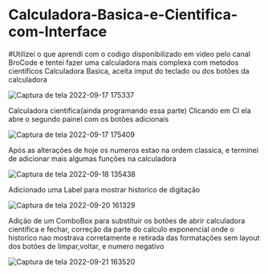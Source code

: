 # Calculadora-Basica-e-Cientifica-com-Interface
#Utilizei o que aprendi com o codigo disponibilizado em video pelo canal BroCode e tentei fazer uma calculadora mais complexa com metodos cientificos
Calculadora Basica, aceita imput do teclado ou dos botões da calculadora

![Captura de tela 2022-09-17 175337](https://user-images.githubusercontent.com/111459606/190877521-15d7c3e0-a89e-4a40-ae52-2098579973d5.png)

Calculadora cientifica(ainda programando essa parte)
Clicando em CI ela abre o segundo painel com os botões adicionais

![Captura de tela 2022-09-17 175409](https://user-images.githubusercontent.com/111459606/190877536-6e172dd6-8a8b-4d9a-9065-0662168d57f6.png)

Após as alterações de hoje  os numeros estao na ordem classica, e terminei de adicionar mais algumas funções na calculadora 


![Captura de tela 2022-09-18 135438](https://user-images.githubusercontent.com/111459606/190919111-555af11d-ddd1-4489-8888-b92f4d8e5a7b.png)

Adicionado uma Label para mostrar historico de digitação

![Captura de tela 2022-09-20 161329](https://user-images.githubusercontent.com/111459606/191344706-e3675495-6557-4c3d-b1fe-0c8128b66ed6.png)

Adição de um ComboBox para substituir os botões de abrir calculadora cientifica e fechar, correção da parte do calculo exponencial onde o historico nao mostrava corretamente e retirada das formatações sem layout dos botões de limpar,voltar, e numero negativo

![Captura de tela 2022-09-21 163520](https://user-images.githubusercontent.com/111459606/191594994-09e6f815-7016-4064-82f7-0f5709f2d206.png)
